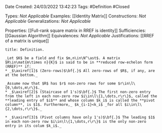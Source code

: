 <br />
<br />

Date Created: 24/03/2022 13:42:23
Tags: #Definition #Closed 

Types: _Not Applicable_
Examples: [[Identity Matrix]]
Constructions: _Not Applicable_
Generalizations: _Not Applicable_

Properties: [[Full-rank square matrix in RREF is identity]]
Sufficiencies: [[Gaussian Algorithm]]
Equivalences: _Not Applicable_
Justifications: [[RREF of a matrix is unique]]

``` ad-Definition
title: Definition.

_Let $K$ be a field and fix $m,n\in\N^\ast$. A matrix $R\in\mat{m\times n}{K}$ is said to be in **reduced row-echelon form (RREF)** if:_
* _$\axiref[1]$ (Zero-rows)$\bf{.}$ All zero-rows of $R$, if any, are at the bottom._

_Assume now that $R$ has $r$ non-zero rows for some $r\in\l\{0,\dots,m\r\}$._
* _$\axiref[2]$ (Staircase of 1's)$\bf{.}$ The first non-zero entry from the left in each non-zero row $i\in\l\{1,\dots,r\r\}$, called the **leading entry of $i$** and whose column $k_i$ is called the **pivot column**, is $1$. Furthermore,_ $k_{i-1}<k_i$ _for all $i\in\l\{2,\dots,r\r\}$._

* _$\axiref[3]$ (Pivot columns have only 1's)$\bf{.}$ The leading $1$ in each non-zero row $i\in\l\{1,\dots,r\r\}$ is the only non-zero entry in its colum $k_i$._

```
